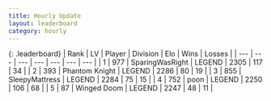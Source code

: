 ```yaml
---
title: Hourly Update
layout: leaderboard
category: hourly
---
```


{: .leaderboard}
| Rank | LV | Player | Division | Elo | Wins | Losses |
| --- | --- | --- | --- | --- | --- | --- |
| <span data-change="0">1</span> | 977 | <span title="ID: 402846">SparingWasRight</span> | LEGEND | <span data-change="0">2305</span> | <span data-change="0">117</span> | <span data-change="0">34</span> |
| <span data-change="0">2</span> | 393 | <span title="ID: 742939">Phantom Knight</span> | LEGEND | <span data-change="0">2286</span> | <span data-change="0">80</span> | <span data-change="0">19</span> |
| <span data-change="0">3</span> | 855 | <span title="ID: 153129">SleepyMattress</span> | LEGEND | <span data-change="0">2284</span> | <span data-change="0">75</span> | <span data-change="0">15</span> |
| <span data-change="0">4</span> | 752 | <span title="ID: 540690">poon</span> | LEGEND | <span data-change="0">2250</span> | <span data-change="0">106</span> | <span data-change="0">68</span> |
| <span data-change="2">5</span> | 87 | <span title="ID: 744396">Winged Doom</span> | LEGEND | <span data-change="3">2247</span> | <span data-change="1">48</span> | <span data-change="0">11</span> |